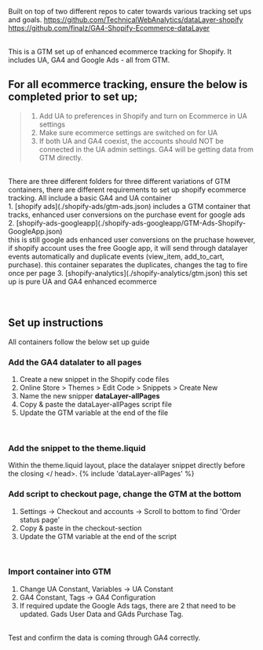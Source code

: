 Built on top of two different repos to cater towards various tracking set ups and goals.
https://github.com/TechnicalWebAnalytics/dataLayer-shopify <br>
https://github.com/finalz/GA4-Shopify-Ecommerce-dataLayer<br><br>

This is a GTM set up of enhanced ecommerce tracking for Shopify. 
It includes UA, GA4 and Google Ads - all from GTM. 
<br>

## For all ecommerce tracking, ensure the below is completed prior to set up;
> 1. Add UA to preferences in Shopify and turn on Ecommerce in UA settings
> 2. Make sure ecommerce settings are switched on for UA 
> 3. If both UA and GA4 coexist, the accounts should NOT be connected in the UA admin settings. GA4 will be getting data from GTM directly. 
<br>
There are three different folders for three different variations of GTM containers, there are different requirements to set up shopify ecommerce tracking. All include a basic GA4 and UA container<br>
1. [shopify ads](./shopify-ads/gtm-ads.json)
includes a GTM container that tracks, enhanced user conversions on the purchase event for google ads <br>
2. [shopify-ads-googleapp](./shopify-ads-googleapp/GTM-Ads-Shopify-GoogleApp.json)<br>
this is still google ads enhanced user conversions on the pruchase however, if shopify account uses the free Google app, it will send through datalayer events automatically and duplicate events (view_item, add_to_cart, purchase). this container separates the duplicates, changes the tag to fire once per page
3. [shopify-analytics](./shopify-analytics/gtm.json)
this set up is pure UA and GA4 enhanced ecommerce 
<Br><br><br>

## Set up instructions
All containers follow the below set up guide<br>
### Add the GA4 datalater to all pages
1. Create a new snippet in the Shopify code files
2. Online Store > Themes > Edit Code > Snippets > Create New
3. Name the new snipper **dataLayer-allPages**
5. Copy & paste the dataLayer-allPages script file 
5. Update the GTM variable at the end of the file
<Br>

### Add the snippet to the theme.liquid
Within the theme.liquid layout, place the datalayer snippet directly before the closing </ head>. 
{% include 'dataLayer-allPages' %}
  <Br>

### Add script to checkout page, change the GTM at the bottom
1. Settings -> Checkout and accounts -> Scroll to bottom to find 'Order status page'
2. Copy & paste in the checkout-section
3. Update the GTM variable at the end of the script
  <br>

### Import container into GTM
1. Change UA Constant, Variables -> UA Constant
2. GA4 Constant, Tags -> GA4 Configuration 
3. If required update the Google Ads tags, there are 2 that need to be updated. Gads User Data and GAds Purchase Tag. 
<br>
Test and confirm the data is coming through GA4 correctly. 
  
  

